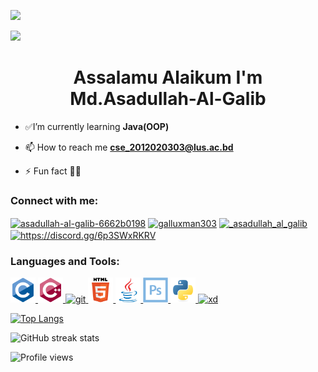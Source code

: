 ![](https://i.pinimg.com/originals/06/e2/07/06e2073689fb8ecd78bef84833c77b17.gif)

![](https://scontent.fdac116-1.fna.fbcdn.net/v/t1.6435-9/242198606_1291874121225564_2975114413354283236_n.jpg?_nc_cat=101&ccb=1-5&_nc_sid=09cbfe&_nc_ohc=18MOuxlqW-kAX-ntS4j&_nc_ht=scontent.fdac116-1.fna&oh=90262860c223b5f7b9a9282eae6d8e1b&oe=618CCA90)
<h1 align="center">Assalamu Alaikum I'm Md.Asadullah-Al-Galib</h1>


- ✅I’m currently learning **Java(OOP)**

- 📫 How to reach me **cse_2012020303@lus.ac.bd**

- ⚡ Fun fact **🤷‍♂️**

<h3 align="left">Connect with me:</h3>
<p align="left">
<a href="https://linkedin.com/in/asadullah-al-galib-6662b0198" target="blank"><img align="center" src="https://raw.githubusercontent.com/rahuldkjain/github-profile-readme-generator/master/src/images/icons/Social/linked-in-alt.svg" alt="asadullah-al-galib-6662b0198" height="30" width="40" /></a>
<a href="https://fb.com/galluxman303" target="blank"><img align="center" src="https://raw.githubusercontent.com/rahuldkjain/github-profile-readme-generator/master/src/images/icons/Social/facebook.svg" alt="galluxman303" height="30" width="40" /></a>
<a href="https://instagram.com/_asadullah_al_galib" target="blank"><img align="center" src="https://raw.githubusercontent.com/rahuldkjain/github-profile-readme-generator/master/src/images/icons/Social/instagram.svg" alt="_asadullah_al_galib" height="30" width="40" /></a>
<a href="https://discord.gg/https://discord.gg/6p3SWxRKRV" target="blank"><img align="center" src="https://raw.githubusercontent.com/rahuldkjain/github-profile-readme-generator/master/src/images/icons/Social/discord.svg" alt="https://discord.gg/6p3SWxRKRV" height="30" width="40" /></a>
</p>

<h3 align="left">Languages and Tools:</h3>
<p align="left"> <a href="https://www.cprogramming.com/" target="_blank"> <img src="https://raw.githubusercontent.com/devicons/devicon/master/icons/c/c-original.svg" alt="c" width="40" height="40"/> </a> <a href="https://www.w3schools.com/cpp/" target="_blank"> <img src="https://raw.githubusercontent.com/devicons/devicon/master/icons/cplusplus/cplusplus-original.svg" alt="cplusplus" width="40" height="40"/> </a> <a href="https://git-scm.com/" target="_blank"> <img src="https://www.vectorlogo.zone/logos/git-scm/git-scm-icon.svg" alt="git" width="40" height="40"/> </a> <a href="https://www.w3.org/html/" target="_blank"> <img src="https://raw.githubusercontent.com/devicons/devicon/master/icons/html5/html5-original-wordmark.svg" alt="html5" width="40" height="40"/> </a> <a href="https://www.java.com" target="_blank"> <img src="https://raw.githubusercontent.com/devicons/devicon/master/icons/java/java-original.svg" alt="java" width="40" height="40"/> </a> <a href="https://www.photoshop.com/en" target="_blank"> <img src="https://raw.githubusercontent.com/devicons/devicon/master/icons/photoshop/photoshop-line.svg" alt="photoshop" width="40" height="40"/> </a> <a href="https://www.python.org" target="_blank"> <img src="https://raw.githubusercontent.com/devicons/devicon/master/icons/python/python-original.svg" alt="python" width="40" height="40"/> </a> <a href="https://www.adobe.com/products/xd.html" target="_blank"> <img src="https://cdn.worldvectorlogo.com/logos/adobe-xd.svg" alt="xd" width="40" height="40"/> </a> </p>



[![Top Langs](https://github-readme-stats.vercel.app/api/top-langs/?username=Galib3o3)](https://github.com/anuraghazra/github-readme-stats)



![GitHub streak stats](https://github-readme-streak-stats.herokuapp.com/?user=Galib3o3)  

![Profile views](https://gpvc.arturio.dev/Galib3o3)  
